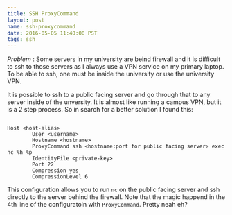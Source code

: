 ```yaml
---
title: SSH ProxyCommand
layout: post
name: ssh-proxycommand
date: 2016-05-05 11:40:00 PST
tags: ssh
---
```


_Problem_ : Some servers in my university are beind firewall and it is difficult
to ssh to those servers as I always use a VPN service on my primary laptop. To
be able to ssh, one must be inside the university or use the university VPN.

It is possible to ssh to a public facing server and go through that to any
server inside of the unversity. It is almost like running a campus VPN, but it
is a 2 step process. So in search for a better solution I found this:


```

Host <host-alias>
        User <username>
        Hostname <hostname>
		ProxyCommand ssh <hostname:port for public facing server> exec nc %h %p
        IdentityFile <private-key>
        Port 22
        Compression yes
        CompressionLevel 6
```

This configuration allows you to run `nc` on the public facing server and ssh
directly to the server behind the firewall. Note that the magic happend in the
4th line of the configuratoin with `ProxyCommand`. Pretty neah eh?
